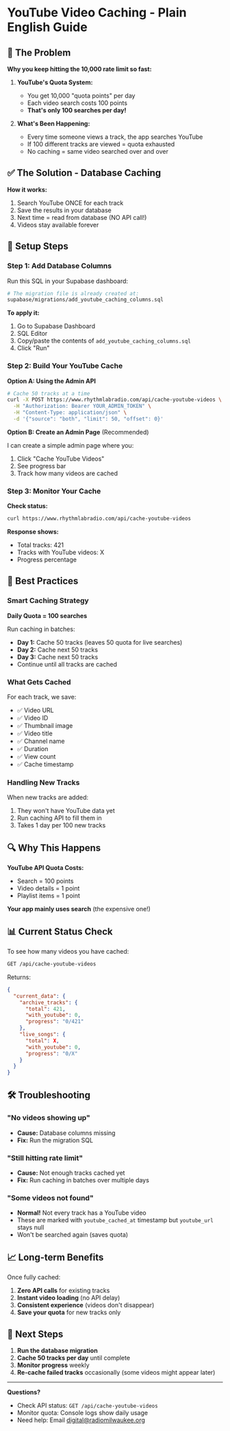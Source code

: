 # YouTube Video Caching - Plain English Guide

## 🚨 The Problem

**Why you keep hitting the 10,000 rate limit so fast:**

1. **YouTube's Quota System:**
   - You get 10,000 "quota points" per day
   - Each video search costs 100 points
   - **That's only 100 searches per day!**

2. **What's Been Happening:**
   - Every time someone views a track, the app searches YouTube
   - If 100 different tracks are viewed = quota exhausted
   - No caching = same video searched over and over

## ✅ The Solution - Database Caching

**How it works:**
1. Search YouTube ONCE for each track
2. Save the results in your database
3. Next time = read from database (NO API call!)
4. Videos stay available forever

## 📝 Setup Steps

### Step 1: Add Database Columns

Run this SQL in your Supabase dashboard:

```bash
# The migration file is already created at:
supabase/migrations/add_youtube_caching_columns.sql
```

**To apply it:**
1. Go to Supabase Dashboard
2. SQL Editor
3. Copy/paste the contents of `add_youtube_caching_columns.sql`
4. Click "Run"

### Step 2: Build Your YouTube Cache

**Option A: Using the Admin API**

```bash
# Cache 50 tracks at a time
curl -X POST https://www.rhythmlabradio.com/api/cache-youtube-videos \
  -H "Authorization: Bearer YOUR_ADMIN_TOKEN" \
  -H "Content-Type: application/json" \
  -d '{"source": "both", "limit": 50, "offset": 0}'
```

**Option B: Create an Admin Page** (Recommended)

I can create a simple admin page where you:
1. Click "Cache YouTube Videos"
2. See progress bar
3. Track how many videos are cached

### Step 3: Monitor Your Cache

**Check status:**
```bash
curl https://www.rhythmlabradio.com/api/cache-youtube-videos
```

**Response shows:**
- Total tracks: 421
- Tracks with YouTube videos: X
- Progress percentage

## 🎯 Best Practices

### Smart Caching Strategy

**Daily Quota = 100 searches**

Run caching in batches:
- **Day 1:** Cache 50 tracks (leaves 50 quota for live searches)
- **Day 2:** Cache next 50 tracks
- **Day 3:** Cache next 50 tracks
- Continue until all tracks are cached

### What Gets Cached

For each track, we save:
- ✅ Video URL
- ✅ Video ID
- ✅ Thumbnail image
- ✅ Video title
- ✅ Channel name
- ✅ Duration
- ✅ View count
- ✅ Cache timestamp

### Handling New Tracks

When new tracks are added:
1. They won't have YouTube data yet
2. Run caching API to fill them in
3. Takes 1 day per 100 new tracks

## 🔍 Why This Happens

**YouTube API Quota Costs:**
- Search = 100 points
- Video details = 1 point
- Playlist items = 1 point

**Your app mainly uses search** (the expensive one!)

## 📊 Current Status Check

To see how many videos you have cached:

```bash
GET /api/cache-youtube-videos
```

Returns:
```json
{
  "current_data": {
    "archive_tracks": {
      "total": 421,
      "with_youtube": 0,
      "progress": "0/421"
    },
    "live_songs": {
      "total": X,
      "with_youtube": 0,
      "progress": "0/X"
    }
  }
}
```

## 🛠️ Troubleshooting

### "No videos showing up"
- **Cause:** Database columns missing
- **Fix:** Run the migration SQL

### "Still hitting rate limit"
- **Cause:** Not enough tracks cached yet
- **Fix:** Run caching in batches over multiple days

### "Some videos not found"
- **Normal!** Not every track has a YouTube video
- These are marked with `youtube_cached_at` timestamp but `youtube_url` stays null
- Won't be searched again (saves quota)

## 📈 Long-term Benefits

Once fully cached:
1. **Zero API calls** for existing tracks
2. **Instant video loading** (no API delay)
3. **Consistent experience** (videos don't disappear)
4. **Save your quota** for new tracks only

## 🎉 Next Steps

1. **Run the database migration**
2. **Cache 50 tracks per day** until complete
3. **Monitor progress** weekly
4. **Re-cache failed tracks** occasionally (some videos might appear later)

---

**Questions?**
- Check API status: `GET /api/cache-youtube-videos`
- Monitor quota: Console logs show daily usage
- Need help: Email digital@radiomilwaukee.org
